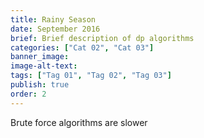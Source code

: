 ```yaml
---
title: Rainy Season 
date: September 2016
brief: Brief description of dp algorithms
categories: ["Cat 02", "Cat 03"]
banner_image: 
image-alt-text: 
tags: ["Tag 01", "Tag 02", "Tag 03"]
publish: true
order: 2
---
```



Brute force algorithms are slower
